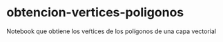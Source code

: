 # obtencion-vertices-poligonos
Notebook que obtiene los veŕtices de los polígonos de una capa vectorial
